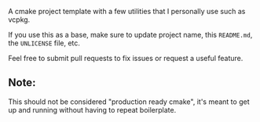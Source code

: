 A cmake project template with a few utilities that I personally use such as vcpkg.

If you use this as a base, make sure to update project name, this `README.md`, the `UNLICENSE` file, etc.

Feel free to submit pull requests to fix issues or request a useful feature.

## Note:
This should not be considered "production ready cmake", it's meant to get up and running without having to repeat boilerplate.
